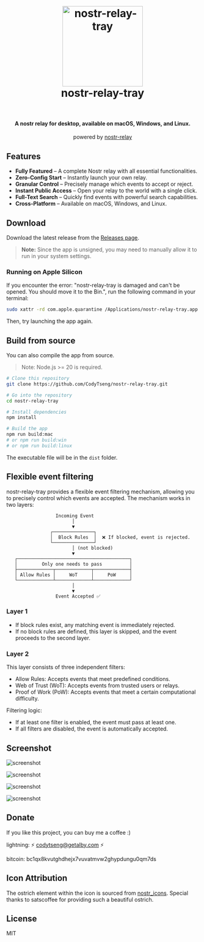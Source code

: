 <h1 align="center">
  <br>
  <img src="resources/icon.png" alt="nostr-relay-tray" width="210">
  <br>
  nostr-relay-tray
  <br>
  <br>
</h1>

<h4 align="center">A nostr relay for desktop, available on macOS, Windows, and Linux.</h4>

<p align="center">powered by <a href="https://github.com/CodyTseng/nostr-relay">nostr-relay</a></p>
 
## Features

- **Fully Featured** – A complete Nostr relay with all essential functionalities.
- **Zero-Config Start** – Instantly launch your own relay.
- **Granular Control** – Precisely manage which events to accept or reject.
- **Instant Public Access** – Open your relay to the world with a single click.
- **Full-Text Search** – Quickly find events with powerful search capabilities.
- **Cross-Platform** – Available on macOS, Windows, and Linux.

## Download

Download the latest release from the [Releases page](https://github.com/CodyTseng/nostr-relay-tray/releases).

> **Note:** Since the app is unsigned, you may need to manually allow it to run in your system settings.

### Running on Apple Silicon

If you encounter the error: "nostr-relay-tray is damaged and can't be opened. You should move it to the Bin.", run the following command in your terminal:

```bash
sudo xattr -rd com.apple.quarantine /Applications/nostr-relay-tray.app
```

Then, try launching the app again.

## Build from source

You can also compile the app from source.

> Note: Node.js >= 20 is required.

```bash
# Clone this repository
git clone https://github.com/CodyTseng/nostr-relay-tray.git

# Go into the repository
cd nostr-relay-tray

# Install dependencies
npm install

# Build the app
npm run build:mac
# or npm run build:win
# or npm run build:linux
```

The executable file will be in the `dist` folder.

## Flexible event filtering

nostr-relay-tray provides a flexible event filtering mechanism, allowing you to precisely control which events are accepted. The mechanism works in two layers:

```
                  Incoming Event
                        │
                        ▼
                ┌───────────────┐
                │  Block Rules  │  ❌ If blocked, event is rejected.
                └───────────────┘
                        │ (not blocked)
                        ▼
   ┌─────────────────────────────────────────┐
   │         Only one needs to pass          │
   ├─────────────┬─────────────┬─────────────┤
   │ Allow Rules │     WoT     │     PoW     │
   └─────────────┴─────────────┴─────────────┘
                        │
                        ▼
                  Event Accepted ✅
```

### Layer 1

- If block rules exist, any matching event is immediately rejected.
- If no block rules are defined, this layer is skipped, and the event proceeds to the second layer.

### Layer 2

This layer consists of three independent filters:

- Allow Rules: Accepts events that meet predefined conditions.
- Web of Trust (WoT): Accepts events from trusted users or relays.
- Proof of Work (PoW): Accepts events that meet a certain computational difficulty.

Filtering logic:

- If at least one filter is enabled, the event must pass at least one.
- If all filters are disabled, the event is automatically accepted.

## Screenshot

![screenshot](./screenshots/screenshot-1.png)

![screenshot](./screenshots/screenshot-2.png)

![screenshot](./screenshots/screenshot-3.png)

![screenshot](./screenshots/screenshot-4.png)

## Donate

If you like this project, you can buy me a coffee :)

lightning: ⚡️ codytseng@getalby.com ⚡️

bitcoin: bc1qx8kvutghdhejx7vuvatmvw2ghypdungu0qm7ds

## Icon Attribution

The ostrich element within the icon is sourced from [nostr_icons](https://github.com/satscoffee/nostr_icons). Special thanks to satscoffee for providing such a beautiful ostrich.

## License

MIT

